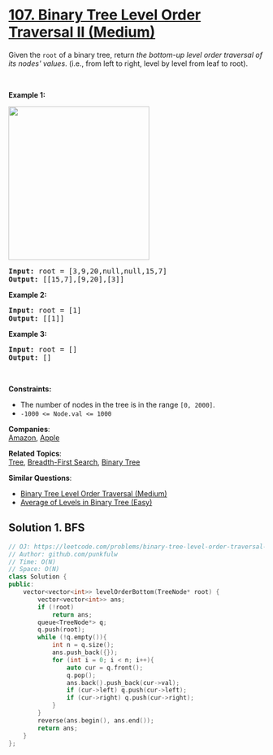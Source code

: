 # [107. Binary Tree Level Order Traversal II (Medium)](https://leetcode.com/problems/binary-tree-level-order-traversal-ii/)

<p>Given the <code>root</code> of a binary tree, return <em>the bottom-up level order traversal of its nodes' values</em>. (i.e., from left to right, level by level from leaf to root).</p>

<p>&nbsp;</p>
<p><strong>Example 1:</strong></p>
<img alt="" src="https://assets.leetcode.com/uploads/2021/02/19/tree1.jpg" style="width: 277px; height: 302px;">
<pre><strong>Input:</strong> root = [3,9,20,null,null,15,7]
<strong>Output:</strong> [[15,7],[9,20],[3]]
</pre>

<p><strong>Example 2:</strong></p>

<pre><strong>Input:</strong> root = [1]
<strong>Output:</strong> [[1]]
</pre>

<p><strong>Example 3:</strong></p>

<pre><strong>Input:</strong> root = []
<strong>Output:</strong> []
</pre>

<p>&nbsp;</p>
<p><strong>Constraints:</strong></p>

<ul>
	<li>The number of nodes in the tree is in the range <code>[0, 2000]</code>.</li>
	<li><code>-1000 &lt;= Node.val &lt;= 1000</code></li>
</ul>


**Companies**:  
[Amazon](https://leetcode.com/company/amazon), [Apple](https://leetcode.com/company/apple)

**Related Topics**:  
[Tree](https://leetcode.com/tag/tree/), [Breadth-First Search](https://leetcode.com/tag/breadth-first-search/), [Binary Tree](https://leetcode.com/tag/binary-tree/)

**Similar Questions**:
* [Binary Tree Level Order Traversal (Medium)](https://leetcode.com/problems/binary-tree-level-order-traversal/)
* [Average of Levels in Binary Tree (Easy)](https://leetcode.com/problems/average-of-levels-in-binary-tree/)

## Solution 1. BFS

```cpp
// OJ: https://leetcode.com/problems/binary-tree-level-order-traversal-ii/
// Author: github.com/punkfulw
// Time: O(N)
// Space: O(N)
class Solution {
public:
    vector<vector<int>> levelOrderBottom(TreeNode* root) {
        vector<vector<int>> ans;
        if (!root)
            return ans;
        queue<TreeNode*> q;
        q.push(root);
        while (!q.empty()){
            int n = q.size();
            ans.push_back({});
            for (int i = 0; i < n; i++){
                auto cur = q.front();
                q.pop();
                ans.back().push_back(cur->val);
                if (cur->left) q.push(cur->left);
                if (cur->right) q.push(cur->right);
            }
        }
        reverse(ans.begin(), ans.end());
        return ans;
    }
};
```
